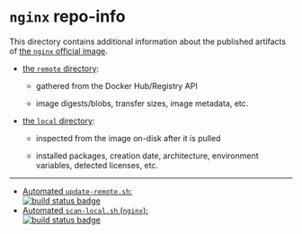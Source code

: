 # `nginx` repo-info

This directory contains additional information about the published artifacts of [the `nginx` official image](https://hub.docker.com/_/nginx/).

-	[the `remote` directory](remote/):

	-	gathered from the Docker Hub/Registry API

	-	image digests/blobs, transfer sizes, image metadata, etc.

-	[the `local` directory](local/):

	-	inspected from the image on-disk after it is pulled

	-	installed packages, creation date, architecture, environment variables, detected licenses, etc.

---

-	[Automated `update-remote.sh`:  
	![build status badge](https://doi-janky.infosiftr.net/job/repo-info/job/remote/badge/icon)](https://doi-janky.infosiftr.net/job/repo-info/job/remote/)
-	[Automated `scan-local.sh` (`nginx`):  
	![build status badge](https://doi-janky.infosiftr.net/job/repo-info/job/local/job/nginx/badge/icon)](https://doi-janky.infosiftr.net/job/repo-info/job/local/job/nginx)
